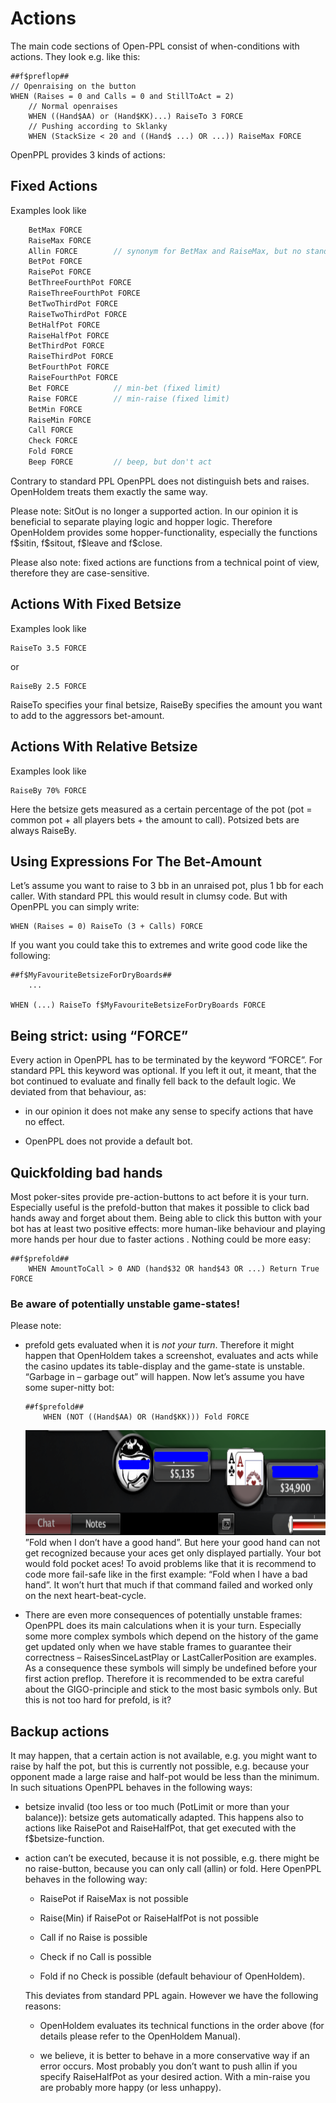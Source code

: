 # Actions

The main code sections of Open-PPL consist of when-conditions with
actions. They look e.g. like this:

    ##f$preflop##
    // Openraising on the button
    WHEN (Raises = 0 and Calls = 0 and StillToAct = 2)
        // Normal openraises
        WHEN ((Hand$AA) or (Hand$KK)...) RaiseTo 3 FORCE
        // Pushing according to Sklanky
        WHEN (StackSize < 20 and ((Hand$ ...) OR ...)) RaiseMax FORCE

OpenPPL provides 3 kinds of actions:

## Fixed Actions

Examples look like

```c
    BetMax FORCE
    RaiseMax FORCE
    Allin FORCE        // synonym for BetMax and RaiseMax, but no standard PPL
    BetPot FORCE
    RaisePot FORCE
    BetThreeFourthPot FORCE
    RaiseThreeFourthPot FORCE
    BetTwoThirdPot FORCE
    RaiseTwoThirdPot FORCE
    BetHalfPot FORCE
    RaiseHalfPot FORCE
    BetThirdPot FORCE
    RaiseThirdPot FORCE
    BetFourthPot FORCE
    RaiseFourthPot FORCE
    Bet FORCE          // min-bet (fixed limit)
    Raise FORCE        // min-raise (fixed limit)
    BetMin FORCE
    RaiseMin FORCE
    Call FORCE
    Check FORCE
    Fold FORCE
    Beep FORCE         // beep, but don't act
```

Contrary to standard PPL OpenPPL does not distinguish bets and raises.
OpenHoldem treats them exactly the same way.

Please note: SitOut is no longer a supported action. In our opinion it
is beneficial to separate playing logic and hopper logic. Therefore
OpenHoldem provides some hopper-functionality, especially the functions
f\$sitin, f\$sitout, f\$leave and f\$close.

Please also note: fixed actions are functions from a technical point of
view, therefore they are case-sensitive.

## Actions With Fixed Betsize

Examples look like

    RaiseTo 3.5 FORCE

or

    RaiseBy 2.5 FORCE

RaiseTo specifies your final betsize, RaiseBy specifies the amount you
want to add to the aggressors bet-amount.

## Actions With Relative Betsize

Examples look like

    RaiseBy 70% FORCE

Here the betsize gets measured as a certain percentage of the pot (pot =
common pot + all players bets + the amount to call). Potsized bets are
always RaiseBy.

## Using Expressions For The Bet-Amount

Let’s assume you want to raise to 3 bb in an unraised pot, plus 1 bb for
each caller. With standard PPL this would result in clumsy code. But
with OpenPPL you can simply write:

    WHEN (Raises = 0) RaiseTo (3 + Calls) FORCE

If you want you could take this to extremes and write good code like the
following:

    ##f$MyFavouriteBetsizeForDryBoards##
        ...

    WHEN (...) RaiseTo f$MyFavouriteBetsizeForDryBoards FORCE

## Being strict: using “FORCE”

Every action in OpenPPL has to be terminated by the keyword “FORCE”. For
standard PPL this keyword was optional. If you left it out, it meant,
that the bot continued to evaluate and finally fell back to the default
logic. We deviated from that behaviour, as:

- in our opinion it does not make any sense to specify actions that have
  no effect.

- OpenPPL does not provide a default bot.

## Quickfolding bad hands

Most poker-sites provide pre-action-buttons to act before it is your
turn. Especially useful is the prefold-button that makes it possible to
click bad hands away and forget about them. Being able to click this
button with your bot has at least two positive effects: more human-like
behaviour and playing more hands per hour due to faster actions .
Nothing could be more easy:

    ##f$prefold##
        WHEN AmountToCall > 0 AND (hand$32 OR hand$43 OR ...) Return True FORCE

### Be aware of potentially unstable game-states!

Please note:

- prefold gets evaluated when it is *not your turn*. Therefore it might
  happen that OpenHoldem takes a screenshot, evaluates and acts while
  the casino updates its table-display and the game-state is unstable.
  “Garbage in – garbage out” will happen. Now let’s assume you have some
  super-nitty bot:



      ##f$prefold##
          WHEN (NOT ((Hand$AA) OR (Hand$KK))) Fold FORCE

  <img src="images/pokerstars_unstable_gamestate.png"
  style="width:7.30556in;height:1.75in" alt="image" />  
  ”Fold when I don’t have a good hand”. But here your good hand can not
  get recognized because your aces get only displayed partially. Your
  bot would fold pocket aces! To avoid problems like that it is
  recommend to code more fail-safe like in the first example: “Fold when
  I have a bad hand”. It won’t hurt that much if that command failed and
  worked only on the next heart-beat-cycle.

- There are even more consequences of potentially unstable frames:
  OpenPPL does its main calculations when it is your turn. Especially
  some more complex symbols which depend on the history of the game get
  updated only when we have stable frames to guarantee their correctness
  – RaisesSinceLastPlay or LastCallerPosition are examples. As a
  consequence these symbols will simply be undefined before your first
  action preflop. Therefore it is recommended to be extra careful about
  the GIGO-principle and stick to the most basic symbols only. But this
  is not too hard for prefold, is it?

## Backup actions

It may happen, that a certain action is not available, e.g. you might
want to raise by half the pot, but this is currently not possible, e.g.
because your opponent made a large raise and half-pot would be less than
the minimum. In such situations OpenPPL behaves in the following ways:

- betsize invalid (too less or too much (PotLimit or more than your
  balance)): betsize gets automatically adapted. This happens also to
  actions like RaisePot and RaiseHalfPot, that get executed with the
  f\$betsize-function.

- action can’t be executed, because it is not possible, e.g. there might
  be no raise-button, because you can only call (allin) or fold. Here
  OpenPPL behaves in the following way:

  - RaisePot if RaiseMax is not possible

  - Raise(Min) if RaisePot or RaiseHalfPot is not possible

  - Call if no Raise is possible

  - Check if no Call is possible

  - Fold if no Check is possible (default behaviour of OpenHoldem).

  This deviates from standard PPL again. However we have the following
  reasons:

  - OpenHoldem evaluates its technical functions in the order above (for
    details please refer to the OpenHoldem Manual).

  - we believe, it is better to behave in a more conservative way if an
    error occurs. Most probably you don’t want to push allin if you
    specify RaiseHalfPot as your desired action. With a min-raise you
    are probably more happy (or less unhappy).
